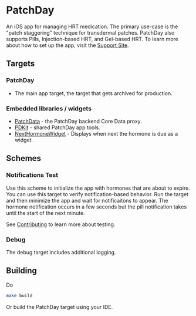 # PatchDay

An iOS app for managing HRT medication. The primary use-case is the "patch staggering"
technique for transdermal patches. PatchDay also supports Pills, Injection-based HRT, 
and Gel-based HRT. To learn more about how to set up the app, visit the 
[Support Site](https://patchdayhrt.com).

## Targets

### PatchDay

- The main app target, the target that gets archived for production.

### Embedded libraries / widgets

* [PatchData](./Sources/PatchData/) - the PatchDay backend Core Data proxy.
* [PDKit](./Sources/PDKit/) - shared PatchDay app tools.
* [NextHormoneWidget](./Sources/NextHormoneWidget/) - Displays when next the hormone is due as a widget.

## Schemes

### Notifications Test

Use this scheme to initialize the app with hormones that are about to expire. 
You can use this target to verify notification-based behavior. 
Run the target and then minimize the app and wait for notificaitons to appear. 
The hormone notification occurs in a few seconds but the pill notification takes until the start of the next minute.

See [Contributing](./CONTRIBUTING.md) to learn more about testing.

### Debug

The debug target includes additional logging.

## Building

Do

```bash
make build
```

Or build the PatchDay target using your IDE.
